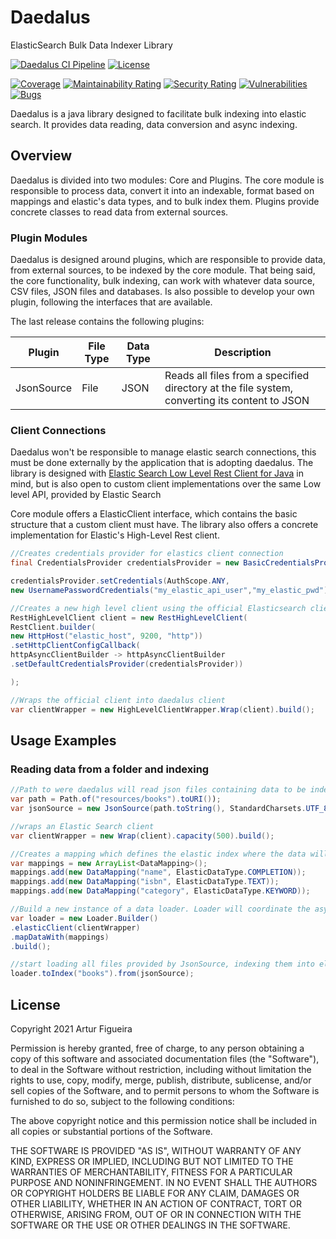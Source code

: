 # Daedalus
ElasticSearch Bulk Data Indexer Library

[![Daedalus CI Pipeline](https://github.com/arturfigueira/daedalus/actions/workflows/gradle.yml/badge.svg)](https://github.com/arturfigueira/daedalus/actions/workflows/gradle.yml)
[![License](https://img.shields.io/github/license/arturfigueira/daedalus)](https://github.com/arturfigueira/daedalus/blob/feature/readme_contributing/LICENSE)


[![Coverage](https://sonarcloud.io/api/project_badges/measure?project=arturfigueira_daedalus&metric=coverage)](https://sonarcloud.io/dashboard?id=arturfigueira_daedalus)
[![Maintainability Rating](https://sonarcloud.io/api/project_badges/measure?project=arturfigueira_daedalus&metric=sqale_rating)](https://sonarcloud.io/dashboard?id=arturfigueira_daedalus)
[![Security Rating](https://sonarcloud.io/api/project_badges/measure?project=arturfigueira_daedalus&metric=security_rating)](https://sonarcloud.io/dashboard?id=arturfigueira_daedalus)
[![Vulnerabilities](https://sonarcloud.io/api/project_badges/measure?project=arturfigueira_daedalus&metric=vulnerabilities)](https://sonarcloud.io/dashboard?id=arturfigueira_daedalus)
[![Bugs](https://sonarcloud.io/api/project_badges/measure?project=arturfigueira_daedalus&metric=bugs)](https://sonarcloud.io/dashboard?id=arturfigueira_daedalus)


Daedalus is a java library designed to facilitate bulk indexing into elastic search. It provides data reading, data conversion and async indexing.


## Overview
Daedalus is divided into two modules: Core and Plugins. The core module is responsible to process data, convert it into an indexable, format based on mappings and elastic's data types, and to bulk index them. Plugins provide concrete classes to read data from external sources.

### Plugin Modules
Daedalus is designed around plugins, which are responsible to provide data, from external sources, to be indexed by the core module. That being said, the core functionality, bulk indexing, can work with whatever data source, CSV files, JSON files and databases.
Is also possible to develop your own plugin, following the interfaces that are available.

The last release contains the following plugins:

|  Plugin       |   File Type   | Data Type |Description |
|---------------|---------------|-----------|------------|
| JsonSource    | File          | JSON      | Reads all files from a specified directory at the file system, converting its content to JSON |


### Client Connections
Daedalus won't be responsible to manage elastic search connections, this must be done externally by the application that is adopting daedalus. The library is designed with [Elastic Search Low Level Rest Client for Java](https://www.elastic.co/guide/en/elasticsearch/client/java-rest/master/java-rest-low.html) in mind, but is also open to custom client implementations over the same Low level API, provided by Elastic Search

Core module offers a ElasticClient interface, which contains the basic structure that a custom client must have. The library also offers a concrete implementation for Elastic's High-Level Rest client.
```java
//Creates credentials provider for elastics client connection 
final CredentialsProvider credentialsProvider = new BasicCredentialsProvider();

credentialsProvider.setCredentials(AuthScope.ANY,
new UsernamePasswordCredentials("my_elastic_api_user","my_elastic_pwd"));

//Creates a new high level client using the official Elasticsearch client 
RestHighLevelClient client = new RestHighLevelClient(
RestClient.builder(
new HttpHost("elastic_host", 9200, "http"))
.setHttpClientConfigCallback(
httpAsyncClientBuilder -> httpAsyncClientBuilder
.setDefaultCredentialsProvider(credentialsProvider))

);

//Wraps the official client into daedalus client
var clientWrapper = new HighLevelClientWrapper.Wrap(client).build();
```

## Usage Examples

### Reading data from a folder and indexing
```java
//Path to were daedalus will read json files containing data to be indexed
var path = Path.of("resources/books").toURI());
var jsonSource = new JsonSource(path.toString(), StandardCharsets.UTF_8);

//wraps an Elastic Search client
var clientWrapper = new Wrap(client).capacity(500).build();

//Creates a mapping which defines the elastic index where the data will be indexed
var mappings = new ArrayList<DataMapping>();
mappings.add(new DataMapping("name", ElasticDataType.COMPLETION));
mappings.add(new DataMapping("isbn", ElasticDataType.TEXT));
mappings.add(new DataMapping("category", ElasticDataType.KEYWORD));

//Build a new instance of a data loader. Loader will coordinate the asynchronous operation
var loader = new Loader.Builder()
.elasticClient(clientWrapper)
.mapDataWith(mappings)
.build();

//start loading all files provided by JsonSource, indexing them into elastic`s books index
loader.toIndex("books").from(jsonSource);
```

## License
Copyright 2021 Artur Figueira

Permission is hereby granted, free of charge, to any person obtaining a copy of this software and associated documentation files (the "Software"), to deal in the Software without restriction, including without limitation the rights to use, copy, modify, merge, publish, distribute, sublicense, and/or sell copies of the Software, and to permit persons to whom the Software is furnished to do so, subject to the following conditions:

The above copyright notice and this permission notice shall be included in all copies or substantial portions of the Software.

THE SOFTWARE IS PROVIDED "AS IS", WITHOUT WARRANTY OF ANY KIND, EXPRESS OR IMPLIED, INCLUDING BUT NOT LIMITED TO THE WARRANTIES OF MERCHANTABILITY, FITNESS FOR A PARTICULAR PURPOSE AND NONINFRINGEMENT. IN NO EVENT SHALL THE AUTHORS OR COPYRIGHT HOLDERS BE LIABLE FOR ANY CLAIM, DAMAGES OR OTHER LIABILITY, WHETHER IN AN ACTION OF CONTRACT, TORT OR OTHERWISE, ARISING FROM, OUT OF OR IN CONNECTION WITH THE SOFTWARE OR THE USE OR OTHER DEALINGS IN THE SOFTWARE.